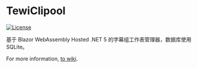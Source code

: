 # TewiClipool

[![License](https://img.shields.io/badge/license-Apache%202-green.svg)](https://www.apache.org/licenses/LICENSE-2.0) 



基于 Blazor WebAssembly Hosted .NET 5 的字幕组工作表管理器，数据库使用 SQLite。

For more information, [to wiki](https://github.com/DCTewi/TewiClipool/wiki).
